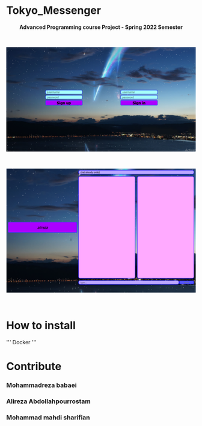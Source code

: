 # Tokyo_Messenger
<p  align="center"> <b>Advanced Programming course Project - Spring 2022 Semester</b> </p>
<br>
<p align="center">
<img src="babei/resourses/login.png" alt="minor"
title="coffee" width="600" align="middle" />
</p>
<br>

<p align="center">
<img src="babei/resourses/chat.png" alt="minor"
title="coffee" width="600" align="middle" />
</p>
<br>

# How to install
''' Docker
'''



# Contribute
### Mohammadreza babaei
### Alireza Abdollahpourrostam
### Mohammad mahdi sharifian



